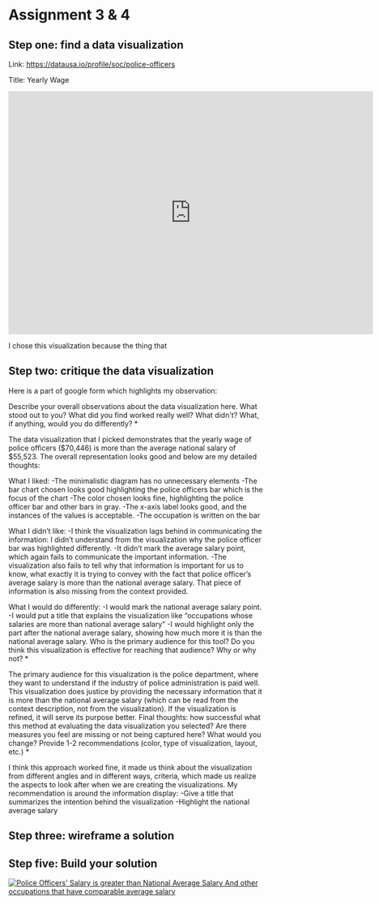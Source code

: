 # Assignment 3 & 4

## Step one: find a data visualization

Link: https://datausa.io/profile/soc/police-officers

Title: Yearly Wage

<iframe width="720px" height="480px" src="https://datausa.io/profile/soc/police-officers/employment/wage_by_industry?viz=false" frameborder="0" ></iframe>

I chose this visualization because the thing that

## Step two: critique the data visualization

Here is a part of google form which highlights my observation:

Describe your overall observations about the data visualization here.  What stood out to you?  What did you find worked really well?  What didn't?  What, if anything, would you do differently?   *

The data visualization that I picked demonstrates that the yearly wage of police officers ($70,446) is more than the average national salary of $55,523. The overall representation looks good and below are my detailed thoughts:

What I liked:
-The minimalistic diagram has no unnecessary elements 
-The bar chart chosen looks good highlighting the police officers bar which is the focus of the chart 
-The color chosen looks fine, highlighting the police officer bar and other bars in gray.
-The x-axis label looks good, and the instances of the values is acceptable. 
-The occupation is written on the bar

What I didn’t like:
-I think the visualization lags behind in communicating the information: I didn’t understand from the visualization why the police officer bar was highlighted differently.
-It didn’t mark the average salary point, which again fails to communicate the important information. 
-The visualization also fails to tell why that information is important for us to know, what exactly it is trying to convey with the fact that police officer’s average salary is more than the national average salary. That piece of information is also missing from the context provided. 

What I would do differently:
-I would mark the national average salary point. 
-I would put a title that explains the visualization like “occupations whose salaries are more than national average salary” 
-I would highlight only the part after the national average salary, showing how much more it is than the national average salary.
Who is the primary audience for this tool?  Do you think this visualization is effective for reaching that audience?  Why or why not? *

The primary audience for this visualization is the police department, where they want to understand if the industry of police administration is paid well. This visualization does justice by providing the necessary information that it is more than the national average salary (which can be read from the context description, not from the visualization). If the visualization is refined, it will serve its purpose better. 
Final thoughts: how successful what this method at evaluating the data visualization you selected? Are there measures you feel are missing or not being captured here?  What would you change?  Provide 1-2 recommendations (color, type of visualization, layout, etc.) *

I think this approach worked fine, it made us think about the visualization from different angles and in different ways, criteria, which made us realize the aspects to look after when we are creating the visualizations. 
My recommendation is around the information display:
-Give a title that summarizes the intention behind the visualization
-Highlight the national average salary


## Step three: wireframe a solution





## Step five: Build your solution

<div class='tableauPlaceholder' id='viz1644288873072' style='position: relative'><noscript><a href='#'><img alt='Police Officers&#39; Salary is greater than National Average Salary And other occupations that have comparable average salary  ' src='ZF&#47;ZFJ7JP3JK&#47;1_rss.png' style='border: none' /></a></noscript><object class='tableauViz'  style='display:none;'><param name='host_url' value='https%3A%2F%2Fpublic.tableau.com%2F' /> <param name='embed_code_version' value='3' /> <param name='path' value='shared&#47;ZFJ7JP3JK' /> <param name='toolbar' value='yes' /><param name='static_image' value='ZF&#47;ZFJ7JP3JK&#47;1.png' /> <param name='animate_transition' value='yes' /><param name='display_static_image' value='yes' /><param name='display_spinner' value='yes' /><param name='display_overlay' value='yes' /><param name='display_count' value='yes' /><param name='language' value='en-US' /><param name='filter' value='publish=yes' /></object></div>
<script type='text/javascript'>
  var divElement = document.getElementById('viz1644288873072');
  var vizElement = divElement.getElementsByTagName('object')[0];                    
  vizElement.style.width='100%';
  vizElement.style.height=(divElement.offsetWidth*0.75)+'px';
  var scriptElement = document.createElement('script');
  scriptElement.src = 'https://public.tableau.com/javascripts/api/viz_v1.js';
  vizElement.parentNode.insertBefore(scriptElement, vizElement);
</script>
